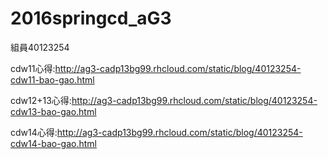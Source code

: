 # 2016springcd_aG3

組員40123254

cdw11心得:http://ag3-cadp13bg99.rhcloud.com/static/blog/40123254-cdw11-bao-gao.html

cdw12+13心得:http://ag3-cadp13bg99.rhcloud.com/static/blog/40123254-cdw13-bao-gao.html

cdw14心得:http://ag3-cadp13bg99.rhcloud.com/static/blog/40123254-cdw14-bao-gao.html
